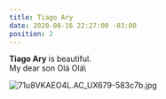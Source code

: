 ```yaml
---
title: Tiago Ary
date: 2020-08-16 22:27:00 -03:00
position: 2
---
```


**Tiago Ary** is beautiful. \
My dear son
Olá
Olá\

![71u8VKAEO4L._AC_UX679_-583c7b.jpg](/uploads/71u8VKAEO4L._AC_UX679_-583c7b.jpg)
